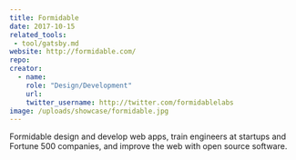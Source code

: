 ```yaml
---
title: Formidable
date: 2017-10-15
related_tools:
 - tool/gatsby.md
website: http://formidable.com/
repo:
creator:
  - name:
    role: "Design/Development"
    url:
    twitter_username: http://twitter.com/formidablelabs
image: /uploads/showcase/formidable.jpg
---
```


Formidable design and develop web apps, train engineers at startups and Fortune 500 companies, and improve the web with open source software.
